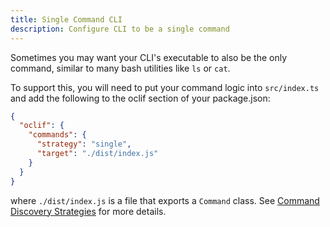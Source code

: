 ```yaml
---
title: Single Command CLI
description: Configure CLI to be a single command
---
```


Sometimes you may want your CLI's executable to also be the only command, similar to many bash utilities like `ls` or `cat`.

To support this, you will need to put your command logic into `src/index.ts` and add the following to the oclif section of your package.json:

```json
{
  "oclif": {
    "commands": {
      "strategy": "single",
      "target": "./dist/index.js"
    }
  }
}
```

where `./dist/index.js` is a file that exports a `Command` class. See [Command Discovery Strategies](./command_discovery_strategies) for more details.
